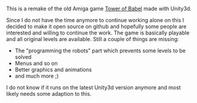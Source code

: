 This is a remake of the old Amiga game [Tower of Babel](https://www.youtube.com/watch?v=MmHO4udMD7s) made with Unity3d.

Since I do not have the time anymore to continue working alone on this I 
decided to make it open source on github and hopefully some people are interested
and willing to continue the work. The game is basically playable and all
original levels are available. Still a couple of things are missing:

 * The "programming the robots" part which prevents some levels to be solved
 * Menus and so on
 * Better graphics and animations
 * and much more ;)

I do not know if it runs on the latest Unity3d version anymore and most
likely needs some adaption to this. 

